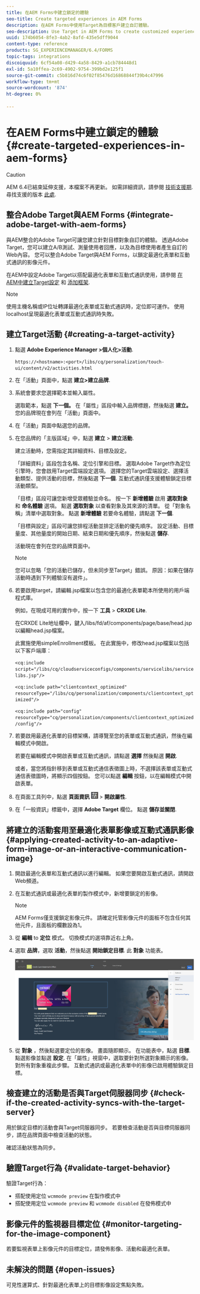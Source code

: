 ```yaml
---
title: 在AEM Forms中建立鎖定的體驗
seo-title: Create targeted experiences in AEM Forms
description: 在AEM Forms中使用Target為目標客戶建立自訂體驗。
seo-description: Use Target in AEM Forms to create customized experiences for targeted customers.
uuid: 174b6054-8fe3-4ab2-8afd-435e5dff9044
content-type: reference
products: SG_EXPERIENCEMANAGER/6.4/FORMS
topic-tags: integrations
discoiquuid: 6cf54a08-d429-4a58-8429-a1cb784448d1
exl-id: 5a10ffea-2c69-4902-9754-399bd2e125f1
source-git-commit: c5b816d74c6f02f85476d16868844f39b4c47996
workflow-type: tm+mt
source-wordcount: '874'
ht-degree: 0%

---
```


# 在AEM Forms中建立鎖定的體驗 {#create-targeted-experiences-in-aem-forms}

>[!CAUTION]
>
>AEM 6.4已結束延伸支援，本檔案不再更新。 如需詳細資訊，請參閱 [技術支援期](https://helpx.adobe.com//tw/support/programs/eol-matrix.html). 尋找支援的版本 [此處](https://experienceleague.adobe.com/docs/).

## 整合Adobe Target與AEM Forms {#integrate-adobe-target-with-aem-forms}

與AEM整合的Adobe Target可讓您建立針對目標對象自訂的體驗。 透過Adobe Target，您可以建立A/B測試、測量使用者回應，以及為目標使用者產生自訂的Web內容。 您可以整合Adobe Target與AEM Forms，以鎖定最適化表單和互動式通訊的影像元件。

在AEM中設定Adobe Target以搭配最適化表單和互動式通訊使用，請參閱 [在AEM中建立Target設定](/help/sites-administering/target.md) 和 [添加框架](/help/sites-administering/target.md).

>[!NOTE]
>
>使用主機名稱或IP位址轉譯最適化表單或互動式通訊時，定位即可運作。 使用localhost呈現最適化表單或互動式通訊時失敗。

## 建立Target活動 {#creating-a-target-activity}

1. 點選 **Adobe Experience Manager >個人化>活動**.

   `https://<hostname>:<port>/libs/cq/personalization/touch-ui/content/v2/activities.html`

1. 在「活動」頁面中，點選 **建立>建立品牌**.
1. 系統會要求您選擇範本並輸入屬性。

   選取範本，點選 **下一個。** 在「屬性」區段中輸入品牌標題，然後點選 **建立。**
您的品牌現在會列在「活動」頁面中。

1. 在「活動」頁面中點選您的品牌。
1. 在您品牌的「主版區域」中，點選 **建立** > **建立活動**.

   建立活動時，您需指定其詳細資料、目標及設定。

   「詳細資料」區段包含名稱、定位引擎和目標。 選取Adobe Target作為定位引擎時，您會啟用Target雲端設定選項。 選擇您的Target雲端設定、選擇活動類型、提供活動的目標，然後點選 **下一個**. 互動式通訊僅支援體驗鎖定目標活動類型。

   「目標」區段可讓您新增受眾體驗並命名。 按一下 **新增體驗** 啟用 **選取對象** 和 **命名體驗** 選項。 點選 **選取對象** 以查看對象及其來源的清單。 從「對象名稱」清單中選取對象。 點選 **新增體驗** 若要命名體驗，請點選 **下一個**.

   「目標與設定」區段可讓您排程活動並排定活動的優先順序。 設定活動、目標量度、其他量度的開始日期、結束日期和優先順序，然後點選 **儲存**.

   活動現在會列在您的品牌頁面中。

   >[!NOTE]
   >
   >您可以忽略「您的活動已儲存，但未同步至Target」錯誤。 原因：如果在儲存活動時遇到下列體驗沒有選件」。

1. 若要啟用target，請編輯.jsp檔案以包含您的最適化表單範本所使用的用戶端程式庫。

   例如，在現成可用的實作中，按一下 **工具** >  **CRXDE Lite**.

   在CRXDE Lite地址欄中，鍵入/libs/fd/af/components/page/base/head.jsp以編輯head.jsp檔案。

   此實施使用simpleEnrollment模板。 在此實施中，修改head.jsp檔案以包括以下客戶端庫：

   `<cq:include script="/libs/cq/cloudserviceconfigs/components/servicelibs/servicelibs.jsp"/>`

   `<cq:include path="clientcontext_optimized" resourceType="/libs/cq/personalization/components/clientcontext_optimized"/>`

   `<cq:include path="config" resourceType="cq/personalization/components/clientcontext_optimized/config"/>`

1. 若要啟用最適化表單的目標架構，請導覽至您的表單或互動式通訊，然後在編輯模式中開啟。

   若要在編輯模式中開啟表單或互動式通訊，請點選 **選擇** 然後點選 **開啟**.

   或者，當您將指針移到表單或互動式通信表徵圖上時，不選擇該表單或互動式通信表徵圖時，將顯示四個按鈕。 您可以點選 **編輯** 按鈕，以在編輯模式中開啟表單。

1. 在頁面工具列中，點選 **頁面資訊** ![主題選項](assets/theme-options.png) > **開啟屬性**.
1. 在「一般資訊」標籤中，選擇 **Adobe Target** 欄位。 點選 **儲存並關閉**.

## 將建立的活動套用至最適化表單影像或互動式通訊影像 {#applying-created-activity-to-an-adaptive-form-image-or-an-interactive-communication-image}

1. 開啟最適化表單和互動式通訊以進行編輯。 如果您要開啟互動式通訊，請開啟Web頻道。

1. 在互動式通訊或最適化表單的製作模式中，新增要鎖定的影像。

   >[!NOTE]
   >
   >AEM Forms僅支援鎖定影像元件。 請確定托管影像元件的面板不包含任何其他元件，且面板的欄數設為1。

1. 從 **編輯** to **定位** 模式。 切換模式的選項靠近右上角。
1. 選取 **品牌**，選取 **活動**，然後點選 **開始鎖定目標**. 此 **對象** 功能表。

   ![定位功能表](assets/targeting-menu.png)

1. 從 **對象** ，然後點選要定位的影像。 畫面隨即顯示。 在功能表中，點選 **目標**. 點選影像並點選 **設定**. 在「屬性」視窗中，選取要針對所選對象顯示的影像。 對所有對象重複此步驟。 互動式通訊或最適化表單中的影像已啟用體驗鎖定目標。

## 檢查建立的活動是否與Target伺服器同步 {#check-if-the-created-activity-syncs-with-the-target-server}

用於鎖定目標的活動會與Target伺服器同步。 若要檢查活動是否與目標伺服器同步，請在品牌頁面中檢查活動的狀態。

確認活動狀態為同步。

## 驗證Target行為 {#validate-target-behavior}

驗證Target行為：

* 搭配使用定位 `wcmmode preview` 在製作模式中
* 搭配使用定位 `wcmmode preview` 和 `wcmmode disabled` 在發佈模式中

## 影像元件的監視器目標定位 {#monitor-targeting-for-the-image-component}

若要監視表單上影像元件的目標定位，請發佈影像、活動和最適化表單。

## 未解決的問題 {#open-issues}

可見性運算式、針對最適化表單上的目標影像設定焦點失敗。
